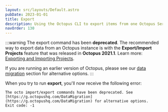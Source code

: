 ```yaml
---
layout: src/layouts/Default.astro
pubDate: 2023-01-01
title: Export
description: Using the Octopus CLI to export items from one Octopus Server to import into another.
navOrder: 130
---
```


:::warning
The export command has been **deprecated**. The recommended way to export data from an Octopus instance is with the **Export/Import Projects** feature that was released in **Octopus 2021.1**. Learn more: [Exporting and Importing Projects](/docs/projects/export-import/).

If you are running an earlier version of Octopus, please see our [data migration](docs/administration/data/data-migration.md) section for alternative options.
:::

When you try to run **export**, you'll now receive the following error:

```
The octo import/export commands have been deprecated. See [https://g.octopushq.com/DataMigration](https://g.octopushq.com/DataMigration) for alternative options.
Exit code: -1
```

